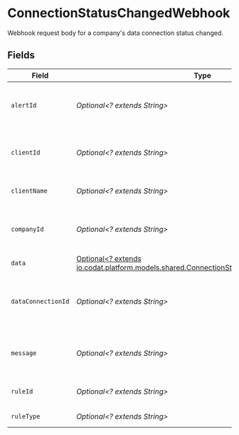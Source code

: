 # ConnectionStatusChangedWebhook

Webhook request body for a company's data connection status changed.


## Fields

| Field                                                                                                                                               | Type                                                                                                                                                | Required                                                                                                                                            | Description                                                                                                                                         | Example                                                                                                                                             |
| --------------------------------------------------------------------------------------------------------------------------------------------------- | --------------------------------------------------------------------------------------------------------------------------------------------------- | --------------------------------------------------------------------------------------------------------------------------------------------------- | --------------------------------------------------------------------------------------------------------------------------------------------------- | --------------------------------------------------------------------------------------------------------------------------------------------------- |
| `alertId`                                                                                                                                           | *Optional<? extends String>*                                                                                                                        | :heavy_minus_sign:                                                                                                                                  | Unique identifier of the webhook event.                                                                                                             |                                                                                                                                                     |
| `clientId`                                                                                                                                          | *Optional<? extends String>*                                                                                                                        | :heavy_minus_sign:                                                                                                                                  | Unique identifier for your client in Codat.                                                                                                         |                                                                                                                                                     |
| `clientName`                                                                                                                                        | *Optional<? extends String>*                                                                                                                        | :heavy_minus_sign:                                                                                                                                  | Name of your client in Codat.                                                                                                                       |                                                                                                                                                     |
| `companyId`                                                                                                                                         | *Optional<? extends String>*                                                                                                                        | :heavy_minus_sign:                                                                                                                                  | Unique identifier for your SMB in Codat.                                                                                                            | 8a210b68-6988-11ed-a1eb-0242ac120002                                                                                                                |
| `data`                                                                                                                                              | [Optional<? extends io.codat.platform.models.shared.ConnectionStatusChangedWebhookData>](../../models/shared/ConnectionStatusChangedWebhookData.md) | :heavy_minus_sign:                                                                                                                                  | N/A                                                                                                                                                 |                                                                                                                                                     |
| `dataConnectionId`                                                                                                                                  | *Optional<? extends String>*                                                                                                                        | :heavy_minus_sign:                                                                                                                                  | Unique identifier for a company's data connection.                                                                                                  | 2e9d2c44-f675-40ba-8049-353bfcb5e171                                                                                                                |
| `message`                                                                                                                                           | *Optional<? extends String>*                                                                                                                        | :heavy_minus_sign:                                                                                                                                  | A human readable message about the webhook.                                                                                                         |                                                                                                                                                     |
| `ruleId`                                                                                                                                            | *Optional<? extends String>*                                                                                                                        | :heavy_minus_sign:                                                                                                                                  | Unique identifier for the rule.                                                                                                                     |                                                                                                                                                     |
| `ruleType`                                                                                                                                          | *Optional<? extends String>*                                                                                                                        | :heavy_minus_sign:                                                                                                                                  | The type of rule.                                                                                                                                   |                                                                                                                                                     |